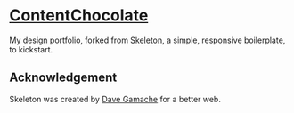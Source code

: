 # [ContentChocolate](http://contentchocolate.design)
My design portfolio, forked from [Skeleton](http://getskeleton.com), a simple, responsive boilerplate, to kickstart.

## Acknowledgement

Skeleton was created by [Dave Gamache](https://twitter.com/dhg) for a better web.
